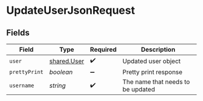 # UpdateUserJsonRequest


## Fields

| Field                                      | Type                                       | Required                                   | Description                                |
| ------------------------------------------ | ------------------------------------------ | ------------------------------------------ | ------------------------------------------ |
| `user`                                     | [shared.User](../../models/shared/user.md) | :heavy_check_mark:                         | Updated user object                        |
| `prettyPrint`                              | *boolean*                                  | :heavy_minus_sign:                         | Pretty print response                      |
| `username`                                 | *string*                                   | :heavy_check_mark:                         | The name that needs to be updated          |